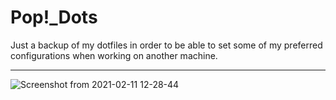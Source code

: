 # Pop!_Dots                                                                                

Just a backup of my dotfiles in order to be able to set some of my preferred configurations when working on another machine.

---

![Screenshot from 2021-02-11 12-28-44](https://user-images.githubusercontent.com/64110504/107681575-d15d1580-6c64-11eb-8b03-6b2717f2b9e8.png)
